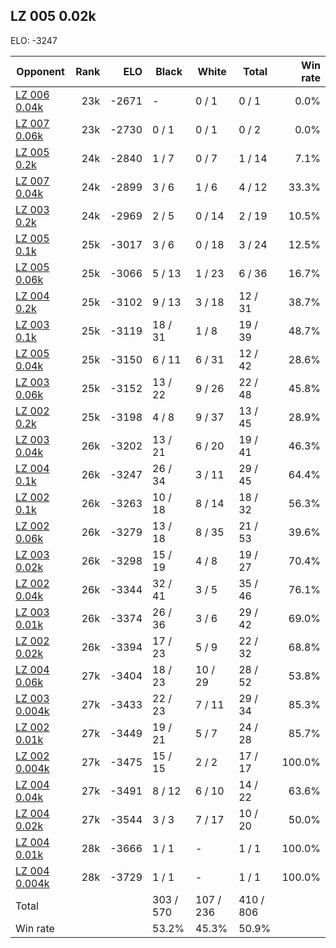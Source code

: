 ## LZ 005 0.02k ##

ELO: -3247

Opponent | Rank | ELO | Black | White | Total | Win rate
---------|-----:|----:|-------|-------|-------|-------:
[LZ 006 0.04k](LZ%20006%200.04k.md) | 23k | -2671 | - | 0 / 1 | 0 / 1 | 0.0%
[LZ 007 0.06k](LZ%20007%200.06k.md) | 23k | -2730 | 0 / 1 | 0 / 1 | 0 / 2 | 0.0%
[LZ 005 0.2k](LZ%20005%200.2k.md) | 24k | -2840 | 1 / 7 | 0 / 7 | 1 / 14 | 7.1%
[LZ 007 0.04k](LZ%20007%200.04k.md) | 24k | -2899 | 3 / 6 | 1 / 6 | 4 / 12 | 33.3%
[LZ 003 0.2k](LZ%20003%200.2k.md) | 24k | -2969 | 2 / 5 | 0 / 14 | 2 / 19 | 10.5%
[LZ 005 0.1k](LZ%20005%200.1k.md) | 25k | -3017 | 3 / 6 | 0 / 18 | 3 / 24 | 12.5%
[LZ 005 0.06k](LZ%20005%200.06k.md) | 25k | -3066 | 5 / 13 | 1 / 23 | 6 / 36 | 16.7%
[LZ 004 0.2k](LZ%20004%200.2k.md) | 25k | -3102 | 9 / 13 | 3 / 18 | 12 / 31 | 38.7%
[LZ 003 0.1k](LZ%20003%200.1k.md) | 25k | -3119 | 18 / 31 | 1 / 8 | 19 / 39 | 48.7%
[LZ 005 0.04k](LZ%20005%200.04k.md) | 25k | -3150 | 6 / 11 | 6 / 31 | 12 / 42 | 28.6%
[LZ 003 0.06k](LZ%20003%200.06k.md) | 25k | -3152 | 13 / 22 | 9 / 26 | 22 / 48 | 45.8%
[LZ 002 0.2k](LZ%20002%200.2k.md) | 25k | -3198 | 4 / 8 | 9 / 37 | 13 / 45 | 28.9%
[LZ 003 0.04k](LZ%20003%200.04k.md) | 26k | -3202 | 13 / 21 | 6 / 20 | 19 / 41 | 46.3%
[LZ 004 0.1k](LZ%20004%200.1k.md) | 26k | -3247 | 26 / 34 | 3 / 11 | 29 / 45 | 64.4%
[LZ 002 0.1k](LZ%20002%200.1k.md) | 26k | -3263 | 10 / 18 | 8 / 14 | 18 / 32 | 56.3%
[LZ 002 0.06k](LZ%20002%200.06k.md) | 26k | -3279 | 13 / 18 | 8 / 35 | 21 / 53 | 39.6%
[LZ 003 0.02k](LZ%20003%200.02k.md) | 26k | -3298 | 15 / 19 | 4 / 8 | 19 / 27 | 70.4%
[LZ 002 0.04k](LZ%20002%200.04k.md) | 26k | -3344 | 32 / 41 | 3 / 5 | 35 / 46 | 76.1%
[LZ 003 0.01k](LZ%20003%200.01k.md) | 26k | -3374 | 26 / 36 | 3 / 6 | 29 / 42 | 69.0%
[LZ 002 0.02k](LZ%20002%200.02k.md) | 26k | -3394 | 17 / 23 | 5 / 9 | 22 / 32 | 68.8%
[LZ 004 0.06k](LZ%20004%200.06k.md) | 27k | -3404 | 18 / 23 | 10 / 29 | 28 / 52 | 53.8%
[LZ 003 0.004k](LZ%20003%200.004k.md) | 27k | -3433 | 22 / 23 | 7 / 11 | 29 / 34 | 85.3%
[LZ 002 0.01k](LZ%20002%200.01k.md) | 27k | -3449 | 19 / 21 | 5 / 7 | 24 / 28 | 85.7%
[LZ 002 0.004k](LZ%20002%200.004k.md) | 27k | -3475 | 15 / 15 | 2 / 2 | 17 / 17 | 100.0%
[LZ 004 0.04k](LZ%20004%200.04k.md) | 27k | -3491 | 8 / 12 | 6 / 10 | 14 / 22 | 63.6%
[LZ 004 0.02k](LZ%20004%200.02k.md) | 27k | -3544 | 3 / 3 | 7 / 17 | 10 / 20 | 50.0%
[LZ 004 0.01k](LZ%20004%200.01k.md) | 28k | -3666 | 1 / 1 | - | 1 / 1 | 100.0%
[LZ 004 0.004k](LZ%20004%200.004k.md) | 28k | -3729 | 1 / 1 | - | 1 / 1 | 100.0%
Total | | | 303 / 570 | 107 / 236 | 410 / 806 | 
Win rate| | | 53.2% | 45.3% | 50.9% | 
